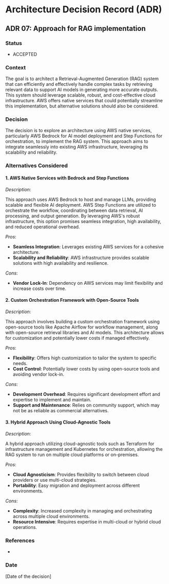 # Architecture Decision Record (ADR)

## ADR 07: Approach for RAG implementation

### Status

- ACCEPTED

### Context

The goal is to architect a Retrieval-Augmented Generation (RAG) system that can efficiently and effectively handle complex tasks by retrieving relevant data to support AI models in generating more accurate outputs. This system should leverage scalable, robust, and cost-effective cloud infrastructure. AWS offers native services that could potentially streamline this implementation, but alternative solutions should also be considered.

### Decision

The decision is to explore an architecture using AWS native services, particularly AWS Bedrock for AI model deployment and Step Functions for orchestration, to implement the RAG system. This approach aims to integrate seamlessly into existing AWS infrastructure, leveraging its scalability and reliability.

### Alternatives Considered

#### 1. AWS Native Services with Bedrock and Step Functions

*Description*:

This approach uses AWS Bedrock to host and manage LLMs, providing scalable and flexible AI deployment. AWS Step Functions are utilized to orchestrate the workflow, coordinating between data retrieval, AI processing, and output generation. By leveraging AWS's robust infrastructure, this option promises seamless integration, high availability, and reduced operational overhead.

*Pros*:
- **Seamless Integration**: Leverages existing AWS services for a cohesive architecture.
- **Scalability and Reliability**: AWS infrastructure provides scalable solutions with high availability and resilience.

*Cons*:
- **Vendor Lock-In**: Dependency on AWS services may limit flexibility and increase costs over time.

#### 2. Custom Orchestration Framework with Open-Source Tools

*Description*:

This approach involves building a custom orchestration framework using open-source tools like Apache Airflow for workflow management, along with open-source retrieval libraries and AI models. This architecture allows for customization and potentially lower costs if managed effectively.

*Pros*:
- **Flexibility**: Offers high customization to tailor the system to specific needs.
- **Cost Control**: Potentially lower costs by using open-source tools and avoiding vendor lock-in.

*Cons*:
- **Development Overhead**: Requires significant development effort and expertise to implement and maintain.
- **Support and Maintenance**: Relies on community support, which may not be as reliable as commercial alternatives.

#### 3. Hybrid Approach Using Cloud-Agnostic Tools

*Description*:

A hybrid approach utilizing cloud-agnostic tools such as Terraform for infrastructure management and Kubernetes for orchestration, allowing the RAG system to run on multiple cloud platforms or on-premises.

*Pros*:
- **Cloud Agnosticism**: Provides flexibility to switch between cloud providers or use multi-cloud strategies.
- **Portability**: Easy migration and deployment across different environments.

*Cons*:
- **Complexity**: Increased complexity in managing and orchestrating across multiple cloud environments.
- **Resource Intensive**: Requires expertise in multi-cloud or hybrid cloud operations.

### References
- 

### Date
[Date of the decision]
